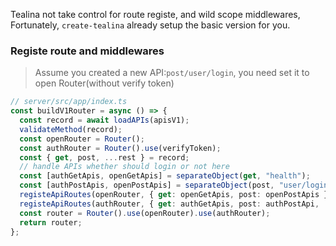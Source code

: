 Tealina not take control for route registe, and wild scope middlewares,
Fortunately, `create-tealina` already setup the basic version for you.

### Registe route and middlewares
> Assume you created a new API:`post/user/login`, you need set it to open Router(without verify token)

```ts {10-12}
// server/src/app/index.ts
const buildV1Router = async () => {
  const record = await loadAPIs(apisV1);
  validateMethod(record);
  const openRouter = Router();
  const authRouter = Router().use(verifyToken);
  const { get, post, ...rest } = record;
  // handle APIs whether should login or not here
  const [authGetApis, openGetApis] = separateObject(get, "health");
  const [authPostApis, openPostApis] = separateObject(post, "user/login"); // [!code ++]
  registeApiRoutes(openRouter, { get: openGetApis, post: openPostApis }); 
  registeApiRoutes(authRouter, { get: authGetApis, post: authPostApi, ...rest });
  const router = Router().use(openRouter).use(authRouter);
  return router;
};
```



<!-- #### Tealina only effect files blow:
1. `[api-dir]/index.ts`
2. `[api-dir]/[method]/index.ts`
2. `[api-dir]/[method]/**/[hanlder].ts`
3. `types/[api-dir].d.ts`
4. `docs/[api-dir].json`

####  No watch mode
The reason is:  APIs file structure is not change frequently, most of time you coding inside the file. -->
